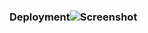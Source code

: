 
### Deployment![Screenshot](https://user-images.githubusercontent.com/89100377/160398190-68fdbad2-63c8-4485-bc5a-d182375e588a.png)



